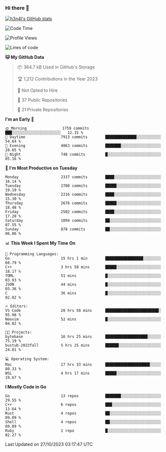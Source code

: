### Hi there 👋

[![h3n4l's GitHub stats](https://github-readme-stats.vercel.app/api?username=h3n4l&count_private=true&show_icons=true&theme=radical)](https://github.com/h3n4l/github-readme-stats)

<!--START_SECTION:waka-->
![Code Time](http://img.shields.io/badge/Code%20Time-1%2C653%20hrs%2059%20mins-blue)

![Profile Views](http://img.shields.io/badge/Profile%20Views-0-blue)

![Lines of code](https://img.shields.io/badge/From%20Hello%20World%20I%27ve%20Written-4.0%20million%20lines%20of%20code-blue)

**🐱 My GitHub Data** 

> 📦 364.7 kB Used in GitHub's Storage 
 > 
> 🏆 1,212 Contributions in the Year 2023
 > 
> 🚫 Not Opted to Hire
 > 
> 📜 37 Public Repositories 
 > 
> 🔑 21 Private Repositories 
 > 
**I'm an Early 🐤** 

```text
🌞 Morning                1759 commits        ███░░░░░░░░░░░░░░░░░░░░░░   12.15 % 
🌆 Daytime                7913 commits        ██████████████░░░░░░░░░░░   54.64 % 
🌃 Evening                4063 commits        ███████░░░░░░░░░░░░░░░░░░   28.05 % 
🌙 Night                  748 commits         █░░░░░░░░░░░░░░░░░░░░░░░░   05.16 % 
```
📅 **I'm Most Productive on Tuesday** 

```text
Monday                   2337 commits        ████░░░░░░░░░░░░░░░░░░░░░   16.14 % 
Tuesday                  2780 commits        █████░░░░░░░░░░░░░░░░░░░░   19.19 % 
Wednesday                2216 commits        ████░░░░░░░░░░░░░░░░░░░░░   15.30 % 
Thursday                 2676 commits        █████░░░░░░░░░░░░░░░░░░░░   18.48 % 
Friday                   2502 commits        ████░░░░░░░░░░░░░░░░░░░░░   17.28 % 
Saturday                 1094 commits        ██░░░░░░░░░░░░░░░░░░░░░░░   07.55 % 
Sunday                   878 commits         ██░░░░░░░░░░░░░░░░░░░░░░░   06.06 % 
```


📊 **This Week I Spent My Time On** 

```text
💬 Programming Languages: 
Go                       15 hrs 1 min        █████████████████░░░░░░░░   68.79 % 
C++                      3 hrs 58 mins       █████░░░░░░░░░░░░░░░░░░░░   18.17 % 
TOML                     51 mins             █░░░░░░░░░░░░░░░░░░░░░░░░   03.93 % 
JSON                     44 mins             █░░░░░░░░░░░░░░░░░░░░░░░░   03.36 % 
C                        36 mins             █░░░░░░░░░░░░░░░░░░░░░░░░   02.82 % 

🔥 Editors: 
VS Code                  20 hrs 58 mins      ████████████████████████░   95.98 % 
Neovim                   52 mins             █░░░░░░░░░░░░░░░░░░░░░░░░   04.02 % 

🐱‍💻 Projects: 
bytebase                 16 hrs 25 mins      ███████████████████░░░░░░   75.19 % 
bustub-2023fall          5 hrs 25 mins       ██████░░░░░░░░░░░░░░░░░░░   24.81 % 

💻 Operating System: 
Mac                      17 hrs 33 mins      ████████████████████░░░░░   80.33 % 
WSL                      4 hrs 17 mins       █████░░░░░░░░░░░░░░░░░░░░   19.67 % 
```

**I Mostly Code in Go** 

```text
Go                       13 repos            ███████░░░░░░░░░░░░░░░░░░   29.55 % 
C++                      6 repos             ███░░░░░░░░░░░░░░░░░░░░░░   13.64 % 
Rust                     4 repos             ██░░░░░░░░░░░░░░░░░░░░░░░   09.09 % 
Shell                    4 repos             ██░░░░░░░░░░░░░░░░░░░░░░░   09.09 % 
Ruby                     1 repo              █░░░░░░░░░░░░░░░░░░░░░░░░   02.27 % 
```




 Last Updated on 27/10/2023 03:17:47 UTC
<!--END_SECTION:waka-->

